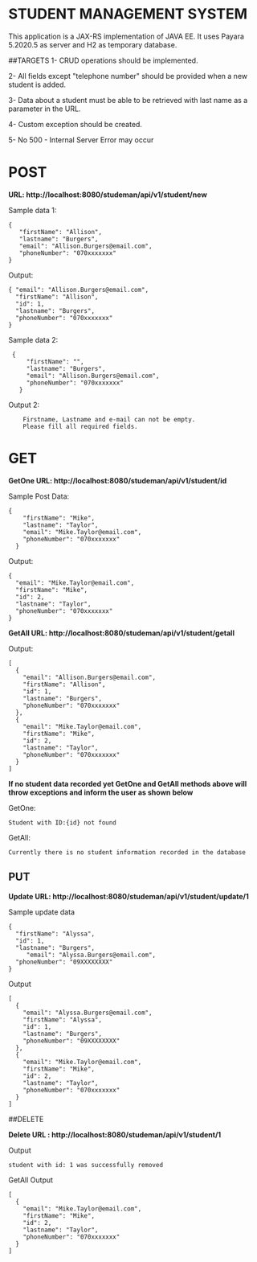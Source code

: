 # STUDENT MANAGEMENT SYSTEM
This application is a JAX-RS implementation of JAVA EE. 
It uses Payara 5.2020.5 as server and H2 as temporary database.

##TARGETS
1- CRUD operations should be implemented.

2- All fields except "telephone number" should be provided when a new student is added. 

3- Data about a student must be able to be retrieved with last name as a parameter in the URL.

4- Custom exception should be created.
 
5- No 500 - Internal Server Error may occur

# POST 

__URL: http://localhost:8080/studeman/api/v1/student/new__

Sample data 1:
 ```
 {
    "firstName": "Allison",
    "lastname": "Burgers",
    "email": "Allison.Burgers@email.com",
    "phoneNumber": "070xxxxxxx"
 }
```
Output:
````
{ "email": "Allison.Burgers@email.com",
  "firstName": "Allison",
  "id": 1,
  "lastname": "Burgers",
  "phoneNumber": "070xxxxxxx"
}
````

Sample data 2:

````
 {
     "firstName": "",
     "lastname": "Burgers",
     "email": "Allison.Burgers@email.com",
     "phoneNumber": "070xxxxxxx"
   }

````

Output 2:
````
    Firstname, Lastname and e-mail can not be empty. 
    Please fill all required fields.
````

# GET

__GetOne URL: http://localhost:8080/studeman/api/v1/student/id__

Sample Post Data:
````
{
    "firstName": "Mike",
    "lastname": "Taylor",
    "email": "Mike.Taylor@email.com",
    "phoneNumber": "070xxxxxxx"
  }

````
Output:

````
{
  "email": "Mike.Taylor@email.com",
  "firstName": "Mike",
  "id": 2,
  "lastname": "Taylor",
  "phoneNumber": "070xxxxxxx"
}
````

__GetAll URL: http://localhost:8080/studeman/api/v1/student/getall__

Output:

````
[
  {
    "email": "Allison.Burgers@email.com",
    "firstName": "Allison",
    "id": 1,
    "lastname": "Burgers",
    "phoneNumber": "070xxxxxxx"
  },
  {
    "email": "Mike.Taylor@email.com",
    "firstName": "Mike",
    "id": 2,
    "lastname": "Taylor",
    "phoneNumber": "070xxxxxxx"
  }
]
````

__If no student data recorded yet GetOne and GetAll methods above  will throw exceptions and inform the user as shown below__



GetOne:
````
Student with ID:{id} not found
````
GetAll: 
````
Currently there is no student information recorded in the database
````

## PUT

__Update URL: http://localhost:8080/studeman/api/v1/student/update/1__

Sample update data
````
{ 
  "firstName": "Alyssa",
  "id": 1,
  "lastname": "Burgers",
	 "email": "Alyssa.Burgers@email.com",
  "phoneNumber": "09XXXXXXXX"
}
````


Output
````
[
  {
    "email": "Alyssa.Burgers@email.com",
    "firstName": "Alyssa",
    "id": 1,
    "lastname": "Burgers",
    "phoneNumber": "09XXXXXXXX"
  },
  {
    "email": "Mike.Taylor@email.com",
    "firstName": "Mike",
    "id": 2,
    "lastname": "Taylor",
    "phoneNumber": "070xxxxxxx"
  }
]
````

##DELETE

__Delete URL : http://localhost:8080/studeman/api/v1/student/1__

Output
````
student with id: 1 was successfully removed
````

GetAll Output

````
[
  {
    "email": "Mike.Taylor@email.com",
    "firstName": "Mike",
    "id": 2,
    "lastname": "Taylor",
    "phoneNumber": "070xxxxxxx"
  }
]
````